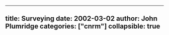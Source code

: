 
---
title: Surveying 
date: 2002-03-02
author: John Plumridge
categories: ["cnrm"]
collapsible: true
---

